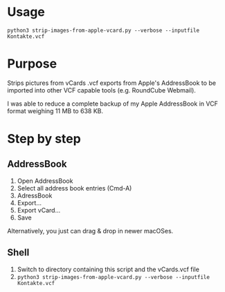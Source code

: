 Usage
=====
`python3 strip-images-from-apple-vcard.py --verbose --inputfile Kontakte.vcf`

Purpose
=======
Strips pictures from vCards .vcf exports from Apple's AddressBook to be imported into other VCF capable tools (e.g. RoundCube Webmail).

I was able to reduce a complete backup of my Apple AddressBook in VCF format weighing 11 MB to 638 KB.

Step by step
============

AddressBook
-----------
1. Open AddressBook
1. Select all address book entries (Cmd-A)
1. AdressBook
1. Export...
1. Export vCard...
1. Save

Alternatively, you just can drag & drop in newer macOSes.

Shell
-----
1. Switch to directory containing this script and the vCards.vcf file
1. `python3 strip-images-from-apple-vcard.py --verbose --inputfile Kontakte.vcf`
